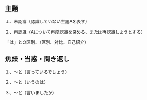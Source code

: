 
## 主題

１、未認識（認識していない主題Aを表す）

２、再認識（Aについて再度認識を深める、または再認識しようとする）

「は」との区別、（区別、対比、自己紹介）

## 焦燥・当惑・聞き返し

１、〜と（言っているでしょう）

２、〜と（いうのは）

３、〜と（言いましたか）

